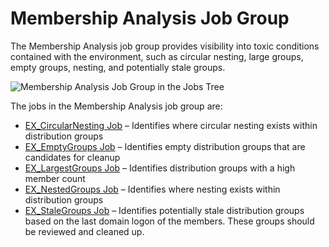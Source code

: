 # Membership Analysis Job Group

The Membership Analysis job group provides visibility into toxic conditions contained with the
environment, such as circular nesting, large groups, empty groups, nesting, and potentially stale
groups.

![Membership Analysis Job Group in the Jobs Tree](/img/versioned_docs/accessanalyzer_11.6/accessanalyzer/solutions/exchange/distributionlists/membershipanalysis/membershipanalysisjobstree.webp)

The jobs in the Membership Analysis job group are:

- [EX_CircularNesting Job](/docs/accessanalyzer/11.6/solutions/exchange/distributionlists/membershipanalysis/ex_circularnesting.md)
  – Identifies where circular nesting exists within distribution groups
- [EX_EmptyGroups Job](/docs/accessanalyzer/11.6/solutions/exchange/distributionlists/membershipanalysis/ex_emptygroups.md)
  – Identifies empty distribution groups that are candidates for cleanup
- [EX_LargestGroups Job](/docs/accessanalyzer/11.6/solutions/exchange/distributionlists/membershipanalysis/ex_largestgroups.md)
  – Identifies distribution groups with a high member count
- [EX_NestedGroups Job](/docs/accessanalyzer/11.6/solutions/exchange/distributionlists/membershipanalysis/ex_nestedgroups.md)
  – Identifies where nesting exists within distribution groups
- [EX_StaleGroups Job](/docs/accessanalyzer/11.6/solutions/exchange/distributionlists/membershipanalysis/ex_stalegroups.md)
  – Identifies potentially stale distribution groups based on the last domain logon of the members.
  These groups should be reviewed and cleaned up.
